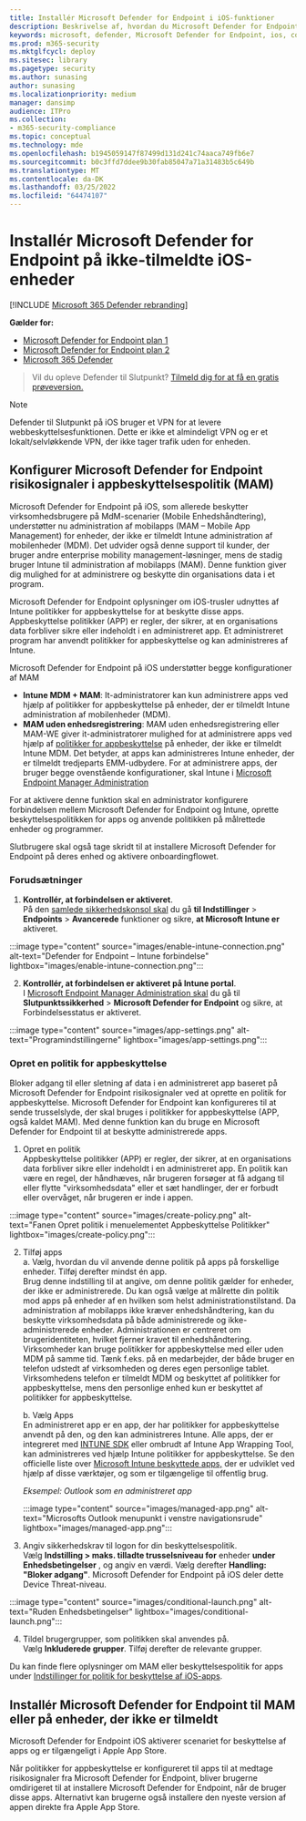 ```yaml
---
title: Installér Microsoft Defender for Endpoint i iOS-funktioner
description: Beskrivelse af, hvordan du Microsoft Defender for Endpoint på ikke-tilmeldte iOS-enheder.
keywords: microsoft, defender, Microsoft Defender for Endpoint, ios, configure, features, ios
ms.prod: m365-security
ms.mktglfcycl: deploy
ms.sitesec: library
ms.pagetype: security
ms.author: sunasing
author: sunasing
ms.localizationpriority: medium
manager: dansimp
audience: ITPro
ms.collection:
- m365-security-compliance
ms.topic: conceptual
ms.technology: mde
ms.openlocfilehash: b1945059147f87499d131d241c74aaca749fb6e7
ms.sourcegitcommit: b0c3ffd7ddee9b30fab85047a71a31483b5c649b
ms.translationtype: MT
ms.contentlocale: da-DK
ms.lasthandoff: 03/25/2022
ms.locfileid: "64474107"
---
```

# <a name="deploy-microsoft-defender-for-endpoint-on-unenrolled-ios-devices"></a>Installér Microsoft Defender for Endpoint på ikke-tilmeldte iOS-enheder

[!INCLUDE [Microsoft 365 Defender rebranding](../../includes/microsoft-defender.md)]

**Gælder for:**
- [Microsoft Defender for Endpoint plan 1](https://go.microsoft.com/fwlink/p/?linkid=2154037)
- [Microsoft Defender for Endpoint plan 2](https://go.microsoft.com/fwlink/p/?linkid=2154037)
- [Microsoft 365 Defender](https://go.microsoft.com/fwlink/?linkid=2118804)

> Vil du opleve Defender til Slutpunkt? [Tilmeld dig for at få en gratis prøveversion.](https://signup.microsoft.com/create-account/signup?products=7f379fee-c4f9-4278-b0a1-e4c8c2fcdf7e&ru=https://aka.ms/MDEp2OpenTrial?ocid=docs-wdatp-exposedapis-abovefoldlink)

> [!NOTE]
> Defender til Slutpunkt på iOS bruger et VPN for at levere webbeskyttelsesfunktionen. Dette er ikke et almindeligt VPN og er et lokalt/selvløkkende VPN, der ikke tager trafik uden for enheden.

## <a name="configure-microsoft-defender-for-endpoint-risk-signals-in-app-protection-policy-mam"></a>Konfigurer Microsoft Defender for Endpoint risikosignaler i appbeskyttelsespolitik (MAM)

Microsoft Defender for Endpoint på iOS, som allerede beskytter virksomhedsbrugere på MdM-scenarier (Mobile Enhedshåndtering), understøtter nu administration af mobilapps (MAM – Mobile App Management) for enheder, der ikke er tilmeldt Intune administration af mobilenheder (MDM). Det udvider også denne support til kunder, der bruger andre enterprise mobility management-løsninger, mens de stadig bruger Intune til administration af mobilapps (MAM). Denne funktion giver dig mulighed for at administrere og beskytte din organisations data i et program.

Microsoft Defender for Endpoint oplysninger om iOS-trusler udnyttes af Intune politikker for appbeskyttelse for at beskytte disse apps. Appbeskyttelse politikker (APP) er regler, der sikrer, at en organisations data forbliver sikre eller indeholdt i en administreret app. Et administreret program har anvendt politikker for appbeskyttelse og kan administreres af Intune.  

Microsoft Defender for Endpoint på iOS understøtter begge konfigurationer af MAM
- **Intune MDM + MAM**: It-administratorer kan kun administrere apps ved hjælp af politikker for appbeskyttelse på enheder, der er tilmeldt Intune administration af mobilenheder (MDM).
- **MAM uden enhedsregistrering**: MAM uden enhedsregistrering eller MAM-WE giver it-administratorer mulighed for at administrere apps ved hjælp af [politikker for appbeskyttelse](/mem/intune/app/app-protection-policy) på enheder, der ikke er tilmeldt Intune MDM. Det betyder, at apps kan administreres Intune enheder, der er tilmeldt tredjeparts EMM-udbydere. For at administrere apps, der bruger begge ovenstående konfigurationer, skal Intune i [Microsoft Endpoint Manager Administration](https://go.microsoft.com/fwlink/?linkid=2109431)

For at aktivere denne funktion skal en administrator konfigurere forbindelsen mellem Microsoft Defender for Endpoint og Intune, oprette beskyttelsespolitikken for apps og anvende politikken på målrettede enheder og programmer. 
 
Slutbrugere skal også tage skridt til at installere Microsoft Defender for Endpoint på deres enhed og aktivere onboardingflowet.

### <a name="pre-requisites"></a>Forudsætninger

1. **Kontrollér, at forbindelsen er aktiveret**. <br> På den [samlede sikkerhedskonsol skal](https://security.microsoft.com) du gå **til Indstillinger** >  **Endpoints** >  **Avancerede** funktioner og sikre, **at Microsoft Intune er** aktiveret.

  :::image type="content" source="images/enable-intune-connection.png" alt-text="Defender for Endpoint – Intune forbindelse" lightbox="images/enable-intune-connection.png":::

  
2. **Kontrollér, at forbindelsen er aktiveret på Intune portal**. <br> I [Microsoft Endpoint Manager Administration skal](https://go.microsoft.com/fwlink/?linkid=2109431) du gå til **Slutpunktssikkerhed** >  **Microsoft Defender for Endpoint** og sikre, at Forbindelsesstatus er aktiveret.

  :::image type="content" source="images/app-settings.png" alt-text="Programindstillingerne" lightbox="images/app-settings.png":::

### <a name="create-an-app-protection-policy"></a>Opret en politik for appbeskyttelse
 
Bloker adgang til eller sletning af data i en administreret app baseret på Microsoft Defender for Endpoint risikosignaler ved at oprette en politik for appbeskyttelse.
Microsoft Defender for Endpoint kan konfigureres til at sende trusselslyde, der skal bruges i politikker for appbeskyttelse (APP, også kaldet MAM). Med denne funktion kan du bruge en Microsoft Defender for Endpoint til at beskytte administrerede apps.

1. Opret en politik <br>
Appbeskyttelse politikker (APP) er regler, der sikrer, at en organisations data forbliver sikre eller indeholdt i en administreret app. En politik kan være en regel, der håndhæves, når brugeren forsøger at få adgang til eller flytte "virksomhedsdata" eller et sæt handlinger, der er forbudt eller overvåget, når brugeren er inde i appen. 

:::image type="content" source="images/create-policy.png" alt-text="Fanen Opret politik i menuelementet Appbeskyttelse Politikker" lightbox="images/create-policy.png":::

2. Tilføj apps <br>
    a. Vælg, hvordan du vil anvende denne politik på apps på forskellige enheder. Tilføj derefter mindst én app. <br>
    Brug denne indstilling til at angive, om denne politik gælder for enheder, der ikke er administrerede. Du kan også vælge at målrette din politik mod apps på enheder af en hvilken som helst administrationstilstand.
Da administration af mobilapps ikke kræver enhedshåndtering, kan du beskytte virksomhedsdata på både administrerede og ikke-administrerede enheder. Administrationen er centreret om brugeridentiteten, hvilket fjerner kravet til enhedshåndtering. Virksomheder kan bruge politikker for appbeskyttelse med eller uden MDM på samme tid. Tænk f.eks. på en medarbejder, der både bruger en telefon udstedt af virksomheden og deres egen personlige tablet. Virksomhedens telefon er tilmeldt MDM og beskyttet af politikker for appbeskyttelse, mens den personlige enhed kun er beskyttet af politikker for appbeskyttelse.

    b. Vælg Apps<br>
    En administreret app er en app, der har politikker for appbeskyttelse anvendt på den, og den kan administreres Intune. Alle apps, der er integreret med [INTUNE SDK](/mem/intune/developer/app-sdk) eller ombrudt af Intune App Wrapping Tool, [](/mem/intune/developer/apps-prepare-mobile-application-management) kan administreres ved hjælp Intune politikker for appbeskyttelse. Se den officielle liste over [Microsoft Intune beskyttede apps,](/mem/intune/apps/apps-supported-intune-apps) der er udviklet ved hjælp af disse værktøjer, og som er tilgængelige til offentlig brug.

    *Eksempel: Outlook som en administreret app*

     :::image type="content" source="images/managed-app.png" alt-text="Microsofts Outlook menupunkt i venstre navigationsrude" lightbox="images/managed-app.png":::
  

 3. Angiv sikkerhedskrav til logon for din beskyttelsespolitik. <br>
Vælg **Indstilling > maks. tilladte trusselsniveau for** enheder **under Enhedsbetingelser** , og angiv en værdi. Vælg derefter  **Handling: "Bloker adgang"**. Microsoft Defender for Endpoint på iOS deler dette Device Threat-niveau.

    
   :::image type="content" source="images/conditional-launch.png" alt-text="Ruden Enhedsbetingelser" lightbox="images/conditional-launch.png":::

4. Tildel brugergrupper, som politikken skal anvendes på.<br>
  Vælg **Inkluderede grupper**. Tilføj derefter de relevante grupper. 


Du kan finde flere oplysninger om MAM eller beskyttelsespolitik for apps under [Indstillinger for politik for beskyttelse af iOS-apps](/mem/intune/apps/app-protection-policy-settings-ios).

## <a name="deploy-microsoft-defender-for-endpoint-for-mam-or-on-unenrolled-devices"></a>Installér Microsoft Defender for Endpoint til MAM eller på enheder, der ikke er tilmeldt

Microsoft Defender for Endpoint iOS aktiverer scenariet for beskyttelse af apps og er tilgængeligt i Apple App Store.

Når politikker for appbeskyttelse er konfigureret til apps til at medtage risikosignaler fra Microsoft Defender for Endpoint, bliver brugerne omdirigeret til at installere Microsoft Defender for Endpoint, når de bruger disse apps. Alternativt kan brugerne også installere den nyeste version af appen direkte fra Apple App Store.
